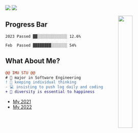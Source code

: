 [![](https://komarev.com/ghpvc/?username=bGZoCg&color=78C2C4&style=flat-square)](https://github.com/antonkomarev/github-profile-views-counter) [![](https://img.shields.io/github/last-commit/bgzo/blog?style=flat-square&color=FEDFE1&label=Blog%20update)](http://blog.bgzo.cc)

<img align="right" width="30%" src="https://media.giphy.com/media/k8kITi9SAwe9JWbUaH/giphy.gif">

## Progress Bar

```
2023 Passed ▓▓░░░░░░░░░░░░░ 12.6%

Feb  Passed ▓▓▓▓▓▓▓▓░░░░░░░ 54%
```
## What About Me?

```diff
@@ IMU STU @@
# 📖 major in Software Engineering
! 🤔 keeping individual thinking
- 💻 insisting to push log daily and coding  
+ 🎯 diversity is essential to happiness
```

- [My 2021](https://github.com/bGZoCg/2021)
- [My 2022](https://github.com/bGZoCg/2022)


